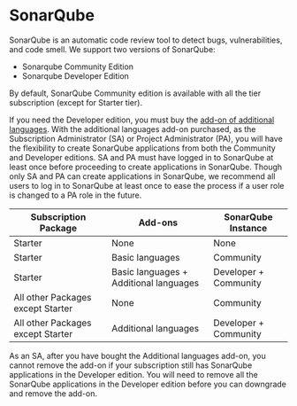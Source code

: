 # SonarQube

SonarQube is an automatic code review tool to detect bugs, vulnerabilities, and code smell. We support two versions of SonarQube:
- Sonarqube Community Edition
- Sonarqube Developer Edition

By default, SonarQube Community edition is available with all the tier subscription (except for Starter tier). 

If you need the Developer edition, you must buy the [add-on of additional languages](https://www.developer.tech.gov.sg/products/categories/devops/ship-hats/subscription.html).  With the additional languages add-on purchased, as the Subscription Administrator (SA) or Project Administrator (PA), you will have the flexibility to create SonarQube applications from both the Community and Developer editions. SA and PA must have logged in to SonarQube at least once before proceeding to create applications in SonarQube. Though only SA and PA can create applications in SonarQube, we recommend all users to log in to SonarQube at least once to ease the process if a user role is changed to a PA role in the future.

|**Subscription Package**|**Add-ons**|**SonarQube Instance**|
|---|---|---|  
|Starter|None|None|
|Starter|Basic languages|Community|
|Starter|Basic languages + Additional languages|Developer + Community|
|All other Packages except Starter|None|Community|
|All other Packages except Starter|Additional languages|Developer + Community|

As an SA, after you have bought the Additional languages add-on, you cannot remove the add-on if your subscription still has SonarQube applications in the Developer edition. You will need to remove all the SonarQube applications in the Developer edition before you can downgrade and remove the add-on. 